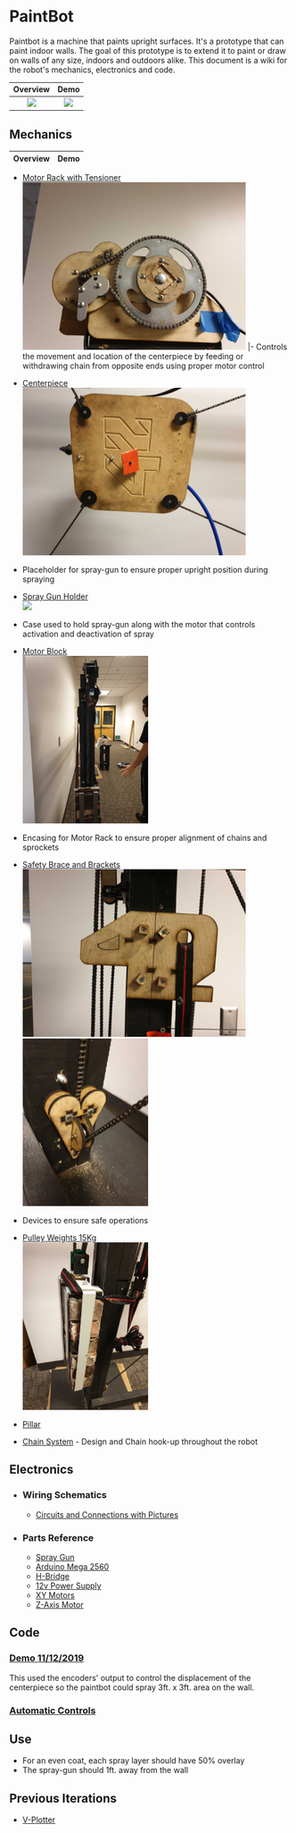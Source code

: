 # PaintBot
Paintbot is a machine that paints upright surfaces. It's a prototype that can paint indoor walls. The goal of this prototype is to extend it to paint or draw on walls of any size, indoors and outdoors alike. This document is a wiki for the robot's mechanics, electronics and code.<br/>

| Overview | Demo |
:-------------------------:|:-------------------------:
![](https://user-images.githubusercontent.com/49771001/69208512-aee35780-0b08-11ea-93d2-45092e5c55ee.png) | ![](https://github.com/UniKlo/PaintBot/blob/master/img_gif/demo.gif)

## Mechanics
| Overview | Demo |
:-------------------------:|:-------------------------:
  * [Motor Rack with Tensioner](https://github.com/UniKlo/PaintBot/tree/master/Mechanics/MotorRack)<br/>
    <img src="https://github.com/UniKlo/PaintBot/blob/master/img_gif/motor%20rack%20with%20tensioner.jpg" height="300px"> |- Controls the movement and location of the centerpiece by feeding or withdrawing chain from opposite ends using proper motor control
  
  * [Centerpiece](https://github.com/UniKlo/PaintBot/tree/master/Mechanics/Centerpiece)<br/>
    <img src="https://github.com/UniKlo/PaintBot/blob/master/img_gif/center%20piece.jpg" height="300px"/>
  - Placeholder for spray-gun to ensure proper upright position during spraying
  
  * [Spray Gun Holder](https://github.com/UniKlo/PaintBot/tree/master/Mechanics/SprayGunHolder)<br/>
    <img src="https://i.imgur.com/Dsu4iA6.jpg" height="300px"/>
  - Case used to hold spray-gun along with the motor that controls activation and deactivation of spray
  
  * [Motor Block](https://github.com/UniKlo/PaintBot/tree/master/Mechanics/MotorBlock)<br/>
    <img src="https://github.com/UniKlo/PaintBot/blob/master/img_gif/side.jpg" height="300px"/>
  - Encasing for Motor Rack to ensure proper alignment of chains and sprockets
  
  * [Safety Brace and Brackets](https://github.com/UniKlo/PaintBot/tree/master/Mechanics/PulleySystem)<br/>
    <img src="https://github.com/UniKlo/PaintBot/blob/master/img_gif/safety%20brace.jpg" height="300px"/>
    <img src="https://github.com/UniKlo/PaintBot/blob/master/img_gif/safety%20brackets.jpg" height="300px"/>
  - Devices to ensure safe operations
  
  * [Pulley Weights 15Kg](https://github.com/UniKlo/PaintBot/tree/master/Mechanics/PulleyWeights)<br/>
    <img src="https://github.com/UniKlo/PaintBot/blob/master/img_gif/pulley%20weights.jpg" height="300px"/>
  
  * [Pillar](https://github.com/UniKlo/PaintBot/tree/master/Mechanics/Pillar)
  
  * [Chain System](https://github.com/UniKlo/PaintBot/tree/master/Mechanics/ChainSystem) - Design and Chain hook-up throughout the robot


## Electronics
  - ### Wiring Schematics
    * [Circuits and Connections with Pictures](https://github.com/UniKlo/PaintBot/tree/master/Electronics/Wiring)
  
  - ###  Parts Reference
    * [Spray Gun](https://www.amazon.com/Graco-257025-Project-Painter-Sprayer/dp/B004Z2090U/ref=asc_df_B004Z2090U/?tag=hyprod-20&linkCode=df0&hvadid=198077767340&hvpos=1o2&hvnetw=g&hvrand=15997159825197345473&hvpone=&hvptwo=&hvqmt=&hvdev=c&hvdvcmdl=&hvlocint=&hvlocphy=9032020&hvtargid=pla-373698499647&psc=1)
    * [Arduino Mega 2560](https://store.arduino.cc/usa/mega-2560-r3)
    * [H-Bridge](https://www.amazon.com/HiLetgo-BTS7960-Driver-Arduino-Current/dp/B00WSN98DC)
    * [12v Power Supply](https://www.amazon.com/MENZO-Universal-Regulated-Switching-Computer/dp/B06VWV5YCH)
    * [XY Motors](https://electricscooterparts.com/motors-my6812.html)
    * [Z-Axis Motor](https://www.makermadecnc.com/product/z-axis-replacement-motor/)

## Code
### [Demo 11/12/2019](https://github.com/UniKlo/PaintBot/tree/master/DEMO_code) <br/>
This used the encoders' output to control the displacement of the centerpiece so the paintbot could spray 3ft. x 3ft. area on the wall.

### [Automatic Controls](https://github.com/UniKlo/PaintBot/tree/master/Automatic_Controls)

## Use
 * For an even coat, each spray layer should have 50% overlay
 * The spray-gun should 1ft. away from the wall
 
## Previous Iterations
 * [V-Plotter](https://github.com/UniKlo/PaintBot/tree/master/Iterations/V-Plotter)
